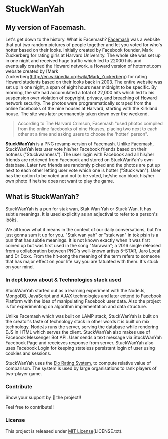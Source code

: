 # StuckWanYah

## My version of Facemash.
Let's get down to the history. What is Facemash? [Facemash](http://en.wikipedia.org/wiki/Facemash) was a website that put two random pictures of people together and let you voted for who's hotter based on their looks. Initially created by Facebook founder, Mark Zuckerberg for rating girls at Harvard University. The whole site was set up in one night and received huge traffic which led to 22000 hits and eventually crashed the Howard network.
a Howard version of hotornot.com website created by [Mark Zuckerberg(http://en.wikipedia.org/wiki/Mark_Zuckerberg) for rating Howard students based on their looks back in 2003. The entire website was set up in one night, a span of eight hours near midnight to be specific. By morning, the site had accumulated a total of 22,000 hits which led to his suspension over violation of copyright, privacy, and breaching of Howard network security. The photos were programmatically scraped from the online facebooks of the nine houses at Harvard, starting with the Kirkland house. The site was later permanently taken down over the weekend.

> According to The Harvard Crimson, Facemash "used photos compiled from the online facebooks of nine Houses, placing two next to each other at a time and asking users to choose the 'hotter' person".

**StuckWanYah** is a PNG revamp version of Facemash. Unlike Facemash, StuckWanYah lets user vote his/her Facebook friends based on their hotness ("Stuckwanness"). The user login with Facebook and all his/her friends are retrieved from Facebook and stored on StuckWanYah's own database. Later two friends are randomly picked and the photos are put up next to each other letting user vote which one is hotter ("Stuck wan"). User has the option to be voted and not to be voted, he/she can block his/her own photo if he/she does not want to play the game.

## What is StuckWanYah?
StuckWanYah is a pun for stak wan, Stak Wan Yah or Stuck Wan. It has subtle meanings. It is used explicitly as an adjectival to refer to a person's looks.

We all know what it means in the context of our daily conversations, but I'm just gonna sum it up for you. 
"Stak wan yah" or "stak wan" in tok pisin is a pun that has subtle meanings. 
It is not known exactly when it was first coined up but was first used in the song "Narawan"; 
a 2016 single released from a collaboration between PNG's well-known artists 5-STAR, Jaro Local and Dr Doxx. From the hit-song the meaning of the term refers to someone that has major effect on your life say you are fatuated with them. It's stuck on your mind.

### In dept know about & Technologies stack used
StuckWanYah started out as a learning experiment with the NodeJs, MongoDB, JavaScript and AJAX technologies and later extend to Facebook Platform with the idea of manipulating Facebook user data. Also the project is for experimenting on algorithm implementation and data structure.

Unlike Facemash which was built on LAMP stack, StuckWanYah is built on the creator's taste of technology stack in other words it is built on mix technology. NodeJs runs the server, serving the database while rendering EJS in HTML which serves the client. StuckWanYah also makes use of Facebook Messenger Bot API. User sends a text message via StuckWanYah Facebook Page and receieves response from server. StuckWanYah also uses Facebook Login for keeping stateless persistant login of user using cookies and sessions.

StuckWanYah uses the [Elo Rating System](https://en.wikipedia.org/wiki/Elo_rating_system), to compute relative value of comparison. The system is used by large organisations to rank players of two-player game.

### Contribute
Show your support by 🌟 the project!!

Feel free to contribute!!

### License
This project is released under [MIT License](https://opensource.org/licenses/MIT)(LICENSE.txt).
